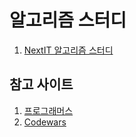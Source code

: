 # 알고리즘 스터디

1. [NextIT 알고리즘 스터디](./NextIT_Study.md)

## 참고 사이트

1. [프로그래머스](https://programmers.co.kr/)
2. [Codewars](https://www.codewars.com/)
